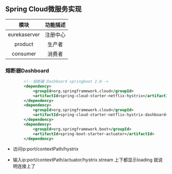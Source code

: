 ## Spring Cloud微服务实现

|     模块     | 功能描述 |
| :----------: | :------: |
| eurekaserver | 注册中心 |
|   product    |  生产者  |
|   consumer   |  消费者  |



### 熔断器Dashboard

```xml
		<!--熔断器 Dashboard springboot 2.0-->
        <dependency>
            <groupId>org.springframework.cloud</groupId>
            <artifactId>spring-cloud-starter-netflix-hystrix</artifactId>
        </dependency>
        <dependency>
            <groupId>org.springframework.cloud</groupId>
            <artifactId>spring-cloud-starter-netflix-hystrix-dashboard</artifactId>
        </dependency>
        <dependency>
            <groupId>org.springframework.boot</groupId>
            <artifactId>spring-boot-starter-actuator</artifactId>
        </dependency>
```

- 访问ip:port/contextPath/hystrix

- 输入ip:port/contextPath/actuator/hystrix.stream 上下都显示loading 就说明连接上了

  

